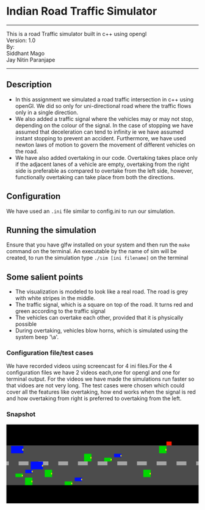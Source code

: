 # Indian Road Traffic Simulator
********************************************************
This is a road Traffic simulator built in c++ using opengl  
Version: 1.0  
By: </br>
Siddhant Mago </br>
    Jay Nitin Paranjape
********************************************************
## Description
- In this assignment we simulated a road traffic intersection
in c++ using openGl. We did so only for uni-directional road 
where the traffic flows only in a single direction. 
- We also added 
a traffic signal where the vehicles may or may not stop, depending on the colour of the signal. In the case of stopping we have assumed that deceleration can tend to infinity ie we have assumed instant stopping to prevent an accident. Furthermore, we have used newton laws of motion to govern the movement of different vehicles on the road.
- We have also added overtaking in our code. Overtaking takes place only if the adjacent lanes of a vehicle are empty, overtaking from the right side is preferable as compared to overtake from the left side, however, functionally overtaking can take place from both the directions. 

## Configuration
We have used an `.ini` file similar to config.ini to run our simulation.

## Running the simulation
Ensure that you have glfw installed on your system and then run the `make` command on the terminal. An executable by the name of sim will be created, to run the simulation type `./sim [ini filename]` on the terminal 

## Some salient points
 - The visualization is modeled to look like a real road. The road is grey with white stripes in the middle.
 - The traffic signal, which is a square on top of the road. It turns red and green according to the traffic signal
 - The vehicles can overtake each other, provided that it is physically possible
 - During overtaking, vehicles blow horns, which is simulated using the system beep '\a'.    

### Configuration file/test cases
We have recorded videos using screencast for 4 ini files.For the 4 configuration files we have 2 videos each,one for opengl and one for terminal output. For the videos we have made the simulations run faster so that vidoes are not very long. The test cases were chosen which could cover all the features like overtaking, how end works when the signal is red and how overtaking from right is preferred to overtaking from the left.  

### Snapshot
<p>
    <img src="https://github.com/dronemist/Road-traffic-simulator/blob/master/snapshot.png">
</p>
